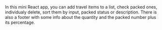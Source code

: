 In this mini React app, you can add travel items to a list, check packed ones, individualy delete, sort them by input, packed status or description. There is also a footer with some info about the quantity and the packed number plus its percentage.
